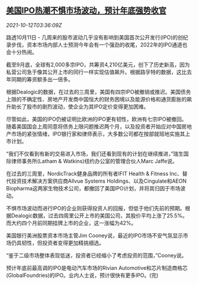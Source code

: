 <!--1634011262000-->
[美国IPO热潮不惧市场波动，预计年底强势收官](https://cn.reuters.com/article/us-ipo-boom-1012-idCNKBS2H207B)
------

<div><i>2021-10-12T03:36:09Z</i></div><p>路透10月11日 - 几周来的股市波动几乎没有影响到美国首次公开发行(IPO)的创纪录步伐，资本市场内部人士预测今年会有一个强劲的收尾，2022年的IPO通道也会十分热闹。</p><p>截至9月底，全球有2,000多宗IPO，共筹资4,210亿美元，创下了历史新高，因为私营公司急于像其公开上市的同行一样实现估值飙升。根据路孚特的数据，这比去年同期的筹资额多出一倍多。</p><p>根据Dealogic的数据，在过去的三周里，美国有四宗IPO被撤销或推迟。美国债务上限的不确定性、房地产开发商中国恒大的财务困境以及能源价格和通货膨胀的飙升助长了股市的剧烈波动，使企业为其IPO定价变得更加困难。</p><p>尽管如此，美国的IPO仍被证明比欧洲的IPO更有韧性，欧洲有七宗IPO被撤回。随着美国国会上周同意将债务上限问题推迟两个月，以及投资者开始应对中国房地产市场的紧张情绪，IPO银行家和律师表示，大多数公司都在按部就班地实施其上市计划。</p><p>“我们不仅看到有新的交易进入市场，我们还看到现有的计划在继续推进，”瑞生国际律师事务所(Latham &amp; Watkins)纽约办公室的管理合伙人Marc Jaffe说。</p><p>在过去的三周里，NordicTrack健身品牌的所有者IFIT Health &amp; Fitness Inc、替代投资技术解决方案供应商Allvue Systems Holdings、以及Cingulate和AEON Biopharma这两家生物技术公司，都撤回了美国IPO计划，并将其归因于市场波动。</p><p>不惧市场波动而进行IPO的企业则获得投资人的回报，但低于他们先前的预期。根据Dealogic数据，过去四周里公开上市的美国公司，其股价平均上涨了25.5%。而大约四个月前同期挂牌上市的企业，这一涨幅为42%。</p><p>美国银行美洲股票资本市场主管Jim Cooney说，最近的IPO市场不安气氛显示市场仍具韧性，但投资者变得更加精挑细选。</p><p>“鉴于二级市场整体表现低迷，投资者已经缩小了考虑投资的范围，”Cooney说。</p><p>预计年底前最高调的IPO是电动汽车市场的Rivian Automotive和芯片制造商格芯(GlobalFoundries)的IPO。业内人士说，预计很快有更多IPO。(完)</p>
